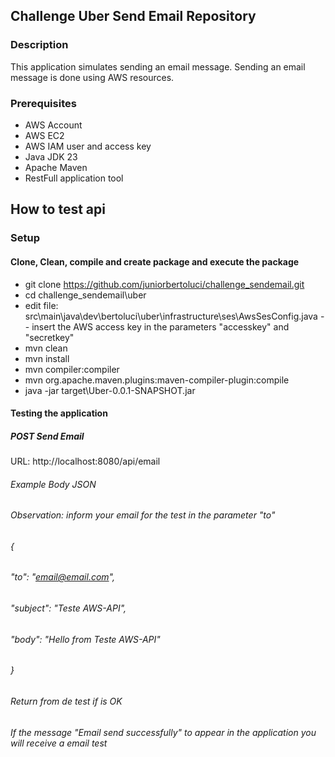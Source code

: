 ## Challenge Uber Send Email Repository
### Description
This application simulates sending an email message.
Sending an email message is done using AWS resources.
### Prerequisites
- AWS Account
- AWS EC2
- AWS IAM user and access key
- Java JDK 23
- Apache Maven
- RestFull application tool
## How to test api
### Setup
#### Clone, Clean, compile and create package and execute the package
- git clone https://github.com/juniorbertoluci/challenge_sendemail.git
- cd challenge_sendemail\uber
- edit file: src\main\java\dev\bertoluci\uber\infrastructure\ses\AwsSesConfig.java
-- insert the AWS access key in the parameters "accesskey" and "secretkey" 
- mvn clean
- mvn install
- mvn compiler:compiler
- mvn org.apache.maven.plugins:maven-compiler-plugin:compile
- java -jar target\Uber-0.0.1-SNAPSHOT.jar
#### Testing the application
##### POST Send Email
URL: http://localhost:8080/api/email
###### Example Body JSON
###### Observation: inform your email for the test in the parameter "to"
###### {
###### "to": "email@email.com",
###### "subject": "Teste AWS-API",
###### "body": "Hello from Teste AWS-API"
###### }
###### Return from de test if is OK
###### If the message "Email send successfully" to appear in the application you will receive a email test